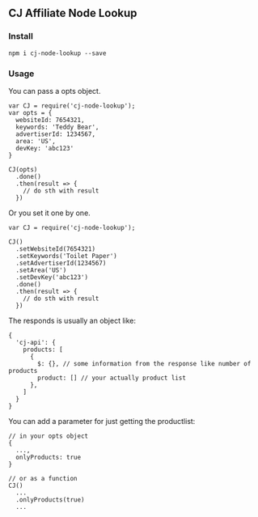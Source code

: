 ## CJ Affiliate Node Lookup

### Install

```
npm i cj-node-lookup --save
```

### Usage

You can pass a opts object.
```
var CJ = require('cj-node-lookup');
var opts = {
  websiteId: 7654321,
  keywords: 'Teddy Bear',
  advertiserId: 1234567,
  area: 'US',
  devKey: 'abc123'
}

CJ(opts)
  .done()
  .then(result => {
    // do sth with result
  })
```

Or you set it one by one.

```
var CJ = require('cj-node-lookup');

CJ()
  .setWebsiteId(7654321)
  .setKeywords('Toilet Paper')
  .setAdvertiserId(1234567)
  .setArea('US')
  .setDevKey('abc123')
  .done()
  .then(result => {
    // do sth with result
  })
```

The responds is usually an object like:

```
{
  'cj-api': {
    products: [
      {
        $: {}, // some information from the response like number of products
        product: [] // your actually product list
      },
    ]
  }
}
```

You can add a parameter for just getting the productlist:

```
// in your opts object
{
  ...,
  onlyProducts: true
}

// or as a function
CJ()
  ...
  .onlyProducts(true)
  ...
```
